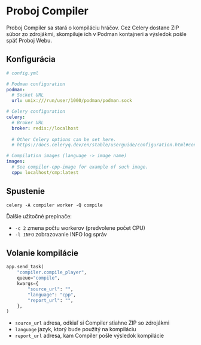 # Proboj Compiler

Proboj Compiler sa stará o kompiláciu hráčov.
Cez Celery dostane ZIP súbor zo zdrojákmi, skompiluje ich v Podman
kontajneri a výsledok pošle späť Proboj Webu.

## Konfigurácia

```yaml
# config.yml

# Podman configuration
podman:
  # Socket URL
  url: unix:///run/user/1000/podman/podman.sock

# Celery configuration
celery:
  # Broker URL
  broker: redis://localhost
  
  # Other Celery options can be set here.
  # https://docs.celeryq.dev/en/stable/userguide/configuration.html#configuration

# Compilation images (language -> image name)
images:
  # See compiler-cpp-image for example of such image.
  cpp: localhost/cmp:latest
```

## Spustenie

```shell
celery -A compiler worker -Q compile
```

Ďalšie užitočné prepínače:
- `-c 2` zmena počtu workerov (predvolene počet CPU)
- `-l INFO` zobrazovanie INFO log správ

## Volanie kompilácie

```python
app.send_task(
    "compiler.compile_player",
    queue="compile",
    kwargs={
        "source_url": "", 
        "language": "cpp", 
        "report_url": "",
    },
)
```

- `source_url` adresa, odkiaľ si Compiler stiahne ZIP so zdrojákmi
- `language` jazyk, ktorý bude použitý na kompiláciu
- `report_url` adresa, kam Compiler pošle výsledok kompilácie
